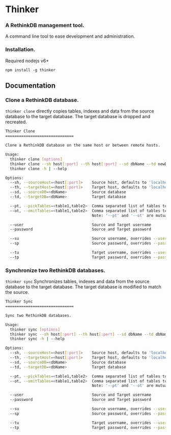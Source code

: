 Thinker
=======

### A RethinkDB management tool.

A command line tool to ease development and administration.

### Installation.

Required nodejs v6+

`npm install -g thinker`

## Documentation

### Clone a RethinkDB database.

`thinker clone` directly copies tables, indexes and data from the source database to the target database. The target database is dropped and recreated.

```bash
Thinker Clone
==============================

Clone a RethinkDB database on the same host or between remote hosts.

Usage:
  thinker clone [options]
  thinker clone --sh host[:port] --th host[:port] --sd dbName --td newDbName
  thinker clone -h | --help

Options:
  --sh, --sourceHost=<host[:port]>    Source host, defaults to 'localhost:21015'
  --th, --targetHost=<host[:port]>    Target host, defaults to 'localhost:21015'
  --sd, --sourceDB=<dbName>           Source database
  --td, --targetDB=<dbName>           Target database

  --pt, --pickTables=<table1,table2>  Comma separated list of tables to copy (whitelist)
  --ot, --omitTables=<table1,table2>  Comma separated list of tables to ignore (blacklist)
                                      Note: '--pt' and '--ot' are mutually exclusive options.

  --user                              Source and Target username
  --password                          Source and Target password

  --su                                Source username, overrides --user
  --sp                                Source password, overrides --password

  --tu                                Target username, overrides --user
  --tp                                Target password, overrides --password
```

### Synchronize two RethinkDB databases.

`thinker sync` Synchronizes tables, indexes and data from the source database to the target database. The target database is modified to match the source.

```bash
Thinker Sync
==============================

Sync two RethinkDB databases.

Usage:
  thinker sync [options]
  thinker sync --sh host[:port] --th host[:port] --sd dbName --td dbName
  thinker sync -h | --help

Options:
  --sh, --sourceHost=<host[:port]>    Source host, defaults to 'localhost:21015'
  --th, --targetHost=<host[:port]>    Target host, defaults to 'localhost:21015'
  --sd, --sourceDB=<dbName>           Source database
  --td, --targetDB=<dbName>           Target database

  --pt, --pickTables=<table1,table2>  Comma separated list of tables to sync (whitelist)
  --ot, --omitTables=<table1,table2>  Comma separated list of tables to ignore (blacklist)
                                      Note: '--pt' and '--ot' are mutually exclusive options.

  --user                              Source and Target username
  --password                          Source and Target password

  --su                                Source username, overrides --user
  --sp                                Source password, overrides --password

  --tu                                Target username, overrides --user
  --tp                                Target password, overrides --password
```
